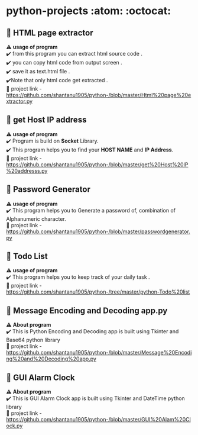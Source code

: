 # python-projects :atom: :octocat:

## :triangular_flag_on_post: HTML page extractor

  :warning: **usage of program**<br>
:heavy_check_mark: from this program you can extract html source code .  <br>
:heavy_check_mark: you can copy html code from output screen . <br>
:heavy_check_mark: save it as text.html file . <br>
:heavy_check_mark:Note that only html code get extracted . <br>
:bookmark_tabs: project link - https://github.com/shantanu1905/python-/blob/master/Html%20page%20extractor.py



## :triangular_flag_on_post: get Host IP address

:warning: **usage of program**<br>
:heavy_check_mark: Program is build on **Socket** Library. <br>
:heavy_check_mark: This program helps you to find your **HOST NAME** and **IP Address**. <br>
:bookmark_tabs: project link - https://github.com/shantanu1905/python-/blob/master/get%20Host%20IP%20addresss.py


## :triangular_flag_on_post: Password Generator

:warning: **usage of program**<br>
:heavy_check_mark: This program helps you to Generate a password of, combination of Alphanumeric character. <br>
:bookmark_tabs: project link - https://github.com/shantanu1905/python-/blob/master/passwordgenerator.py


## :triangular_flag_on_post: Todo List
:warning: **usage of program**<br>
:heavy_check_mark: This program helps you to keep track of your daily task . <br>
:bookmark_tabs: project link - https://github.com/shantanu1905/python-/tree/master/python-Todo%20list


## :triangular_flag_on_post: Message Encoding and Decoding app.py
:warning: **About program**<br>
:heavy_check_mark: This is Python Encoding and Decoding app is built using  Tkinter and Base64 python library <br>
:bookmark_tabs: project link - https://github.com/shantanu1905/python-/blob/master/Message%20Encoding%20and%20Decoding%20app.py


## :triangular_flag_on_post: GUI Alarm Clock
:warning: **About program**<br>
:heavy_check_mark: This is GUI Alarm Clock app is built using  Tkinter and DateTime python library <br>
:bookmark_tabs: project link - https://github.com/shantanu1905/python-/blob/master/GUI%20Alam%20Clock.py


